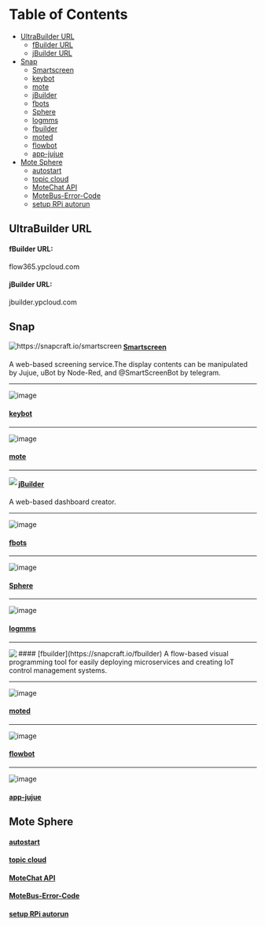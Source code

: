 # Table of Contents
* [UltraBuilder URL](#ultraBuilder-url)
  - [fBuilder URL](#fbuilder-url)
  - [jBuilder URL](#jbuilder-url)
* [Snap](#2)
  - [Smartscreen](#smartscreen)
  - [keybot](#22)
  - [mote](#23)
  - [jBuilder](#jbuilder)
  - [fbots](#25)
  - [Sphere](#26)
  - [logmms](#27)
  - [fbuilder](#28)
  - [moted](#29)
  - [flowbot](#210)
  - [app-jujue](#211)
* [Mote Sphere](#3)
  - [autostart](#autostart)
  - [topic cloud](#topic-cloud)
  - [MoteChat API](#Motechat-api)
  - [MoteBus-Error-Code](#motebus-error-code)
  - [setup RPi autorun](#setup-rpi-autorun)


## UltraBuilder URL
#### fBuilder URL: 
flow365.ypcloud.com
#### jBuilder URL: 
jbuilder.ypcloud.com


## <h2 id="2">Snap</h2>
<img align="left" alt="https://snapcraft.io/smartscreen" src="https://res.cloudinary.com/canonical/image/fetch/f_auto,q_auto,fl_sanitize,w_60,h_60/https://dashboard.snapcraft.io/site_media/appmedia/2018/08/smartscreen_256x256.png" />

#### [Smartscreen](https://snapcraft.io/smartscreen)
A web-based screening service.The display contents can be manipulated by Jujue, uBot by Node-Red, and @SmartScreenBot by telegram.

-----
![image](https://res.cloudinary.com/canonical/image/fetch/f_auto,q_auto,fl_sanitize,w_60,h_60/https://dashboard.snapcraft.io/site_media/appmedia/2021/01/6381ab4a-7e9f-4a98-8749-7399c7485d2f.jpg.png)<h4 id="22">[keybot](https://snapcraft.io/keybot)</h4>

-----
![image](https://res.cloudinary.com/canonical/image/fetch/f_auto,q_auto,fl_sanitize,w_60,h_60/https://dashboard.snapcraft.io/site_media/appmedia/2021/01/1a90ef56-7301-4f38-bfaa-04407c1ed523.jpg.png)<h4 id="23">[mote](https://snapcraft.io/mote)</h4>

-----
<img align="left" src="https://res.cloudinary.com/canonical/image/fetch/f_auto,q_auto,fl_sanitize,w_60,h_60/https://dashboard.snapcraft.io/site_media/appmedia/2021/01/851a6190-ffb1-461b-a7bc-c675d252038f.jpg.png" />

#### [jBuilder](https://snapcraft.io/jbuilder)
A web-based dashboard creator.

-----
![image](https://res.cloudinary.com/canonical/image/fetch/f_auto,q_auto,fl_sanitize,w_60,h_60/https://dashboard.snapcraft.io/site_media/appmedia/2021/01/7e65d1f7-8d79-4014-b970-056464ca6811.jpg.png)<h4 id="25">[fbots](https://snapcraft.io/fbots)</h4>

-----
![image](https://res.cloudinary.com/canonical/image/fetch/f_auto,q_auto,fl_sanitize,w_60,h_60/https://dashboard.snapcraft.io/site_media/appmedia/2018/08/sphere_256x256.png)<h4 id="26">[Sphere](https://snapcraft.io/sphere)</h4>

-----
![image](https://res.cloudinary.com/canonical/image/fetch/f_auto,q_auto,fl_sanitize,w_60,h_60/https://dashboard.snapcraft.io/site_media/appmedia/2021/01/9d3a2da3-db74-42b0-875c-7754a328074a.jpg.png)<h4 id="27">[logmms](https://snapcraft.io/logmms)</h4>

-----
<img align="left" src="https://res.cloudinary.com/canonical/image/fetch/f_auto,q_auto,fl_sanitize,w_60,h_60/https://dashboard.snapcraft.io/site_media/appmedia/2020/05/FB.png" />
#### [fbuilder](https://snapcraft.io/fbuilder)
A flow-based visual programming tool for easily deploying microservices and creating IoT control management systems.

-----
![image](https://res.cloudinary.com/canonical/image/fetch/f_auto,q_auto,fl_sanitize,w_60,h_60/https://dashboard.snapcraft.io/site_media/appmedia/2020/08/7A7FE9FD-366E-43A5-8006-69EDFFF2548E.jpeg.png)<h4 id="29">[moted](https://snapcraft.io/moted)</h4>

-----
![image](https://res.cloudinary.com/canonical/image/fetch/f_auto,q_auto,fl_sanitize,w_60,h_60/https://dashboard.snapcraft.io/site_media/appmedia/2020/03/fbuilder.jpeg_IMnAKHn.png)<h4 id="210">[flowbot](https://snapcraft.io/flowbot)</h4>

-----
![image](https://res.cloudinary.com/canonical/image/fetch/f_auto,q_auto,fl_sanitize,w_60,h_60/https://dashboard.snapcraft.io/site_media/appmedia/2019/10/jujue_320x320.png)<h4 id="211">[app-jujue](https://snapcraft.io/app-jujue)</h4>


## <h2 id="3">Mote Sphere</h2>
#### [autostart](https://gitwork.ypcloud.com/clouder-20/c20-weichen/blob/master/autostart.md)
#### [topic cloud](https://gitwork.ypcloud.com/clouder-19/c19-dawn/blob/master/topic%20cloud.md)
#### [MoteChat API](https://gitwork.ypcloud.com/clouder-17/c17-wei/blob/master/md%20file/MoteChat%20API/MoteChat%20API.md)
#### [MoteBus-Error-Code](https://gitwork.ypcloud.com/clouder-17/c17-wei/blob/master/md%20file/MoteBus-Error-Code.md)
#### [setup RPi autorun](https://gitwork.ypcloud.com/clouder-17/c17-wei/blob/master/md%20file/setup%20RPi%20autorun.md)

